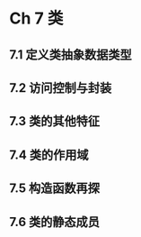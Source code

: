# Ch 7 类

## 7.1 定义类抽象数据类型

## 7.2 访问控制与封装

## 7.3 类的其他特征

## 7.4 类的作用域

## 7.5 构造函数再探

## 7.6 类的静态成员

